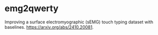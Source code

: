 # emg2qwerty
Improving a surface electromyographic (sEMG) touch typing dataset with baselines. https://arxiv.org/abs/2410.20081.
